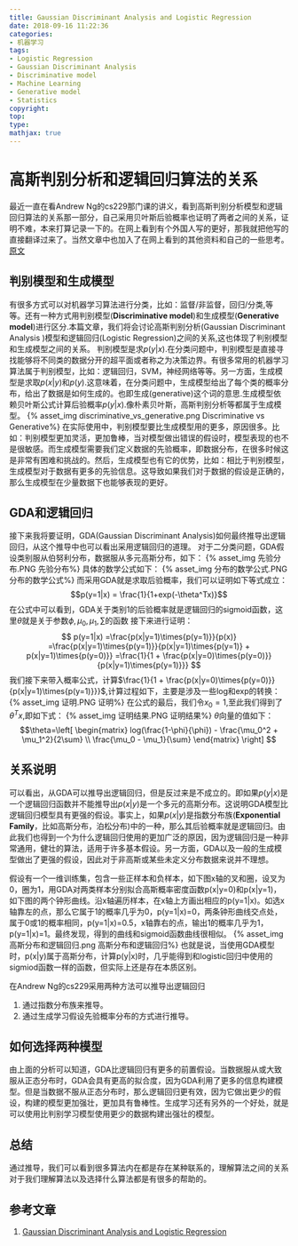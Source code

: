 ```yaml
---
title: Gaussian Discriminant Analysis and Logistic Regression
date: 2018-09-16 11:22:36
categories:
- 机器学习
tags:
- Logistic Regression
- Gaussian Discriminant Analysis
- Discriminative model
- Machine Learning
- Generative model
- Statistics
copyright:
top:
type:
mathjax: true
---
```

# 高斯判别分析和逻辑回归算法的关系

最近一直在看Andrew Ng的cs229那门课的讲义，看到高斯判别分析模型和逻辑回归算法的关系那一部分，自己采用贝叶斯后验概率也证明了两者之间的关系，证明不难，本来打算记录一下的。在网上看到有个外国人写的更好，那我就把他写的直接翻译过来了。当然文章中也加入了在网上看到的其他资料和自己的一些思考。
[原文](https://duphan.wordpress.com/2016/10/27/gaussian-discriminant-analysis-and-logistic-regression/)

## 判别模型和生成模型

有很多方式可以对机器学习算法进行分类，比如：监督/非监督，回归/分类,等等。还有一种方式用判别模型(**Discriminative model**)和生成模型(**Generative model**)进行区分.本篇文章，我们将会讨论高斯判别分析(Gaussian Discriminant Analysis )模型和逻辑回归(Logistic Regression)之间的关系,这也体现了判别模型和生成模型之间的关系。
判别模型是求$p(y|x)$.在分类问题中，判别模型是直接寻找能够将不同类的数据分开的超平面或者称之为决策边界。有很多常用的机器学习算法属于判别模型，比如：逻辑回归，SVM，神经网络等等。另一方面，生成模型是求取$p(x|y)$和$p(y)$.这意味着，在分类问题中，生成模型给出了每个类的概率分布，给出了数据是如何生成的。也即生成(generative)这个词的意思.生成模型依赖贝叶斯公式计算后验概率$p(y|x)$.像朴素贝叶斯，高斯判别分析等都属于生成模型。
{% asset_img discriminative_vs_generative.png Discriminative vs Generative%}
在实际使用中，判别模型要比生成模型用的更多，原因很多。比如：判别模型更加灵活，更加鲁棒，当对模型做出错误的假设时，模型表现的也不是很敏感。而生成模型需要我们定义数据的先验概率，即数据分布，在很多时候这是非常有困难和挑战的。然后，生成模型也有它的优势，比如：相比于判别模型，生成模型对于数据有更多的先验信息。这导致如果我们对于数据的假设是正确的，那么生成模型在少量数据下也能够表现的更好。

## GDA和逻辑回归

接下来我将要证明，GDA(Gaussian Discriminant Analysis)如何最终推导出逻辑回归，从这个推导中也可以看出采用逻辑回归的道理。
对于二分类问题，GDA假设类别服从伯努利分布，数据服从多元高斯分布，如下：
{% asset_img 先验分布.PNG 先验分布%}
具体的数学公式如下：
{% asset_img 分布的数学公式.PNG 分布的数学公式%}
而采用GDA就是求取后验概率，我们可以证明如下等式成立：
$$p(y=1|x) = \frac{1}{1+exp(-\theta^Tx)}$$
在公式中可以看到，GDA关于类别1的后验概率就是逻辑回归的sigmoid函数，这里$\theta$就是关于参数$\phi,\mu_0,\mu_1,\sum$的函数
接下来进行证明：
$$
p(y=1|x)
=\frac{p(x|y=1)\times{p(y=1)}}{p(x)}
=\frac{p(x|y=1)\times{p(y=1)}}{p(x|y=1)\times{p(y=1)} + p(x|y=1)\times{p(y=0)}}
=\frac{1}{1 + \frac{p(x|y=0)\times{p(y=0)}}{p(x|y=1)\times{p(y=1)}}}
$$
我们接下来带入概率公式，计算$\frac{1}{1 + \frac{p(x|y=0)\times{p(y=0)}}{p(x|y=1)\times{p(y=1)}}}$,计算过程如下，主要是涉及一些log和exp的转换：
{% asset_img 证明.PNG 证明%}
在公式的最后，我们令$x_0=1$,至此我们得到了$\theta^Tx$,即如下式：
{% asset_img 证明结果.PNG 证明结果%}
$\theta$向量的值如下：
$$\theta=\left[
 \begin{matrix}
   log(\frac{1-\phi}{\phi}) - \frac{\mu_0^2 + \mu_1^2}{2\sum} \\
   \frac{\mu_0 - \mu_1}{\sum}
  \end{matrix}
  \right]
$$

## 关系说明

可以看出，从GDA可以推导出逻辑回归，但是反过来是不成立的。即如果$p(y|x)$是一个逻辑回归函数并不能推导出$p(x|y)$是一个多元的高斯分布。这说明GDA模型比逻辑回归模型具有更强的假设。事实上，如果$p(x|y)$是指数分布族(**Exponential Family**，比如高斯分布，泊松分布)中的一种，那么其后验概率就是逻辑回归。由此我们也得到一个为什么逻辑回归使用的更加广泛的原因，因为逻辑回归是一种非常通用，健壮的算法，适用于许多基本假设。另一方面，GDA以及一般的生成模型做出了更强的假设，因此对于非高斯或某些未定义分布数据来说并不理想。

假设有一个一维训练集，包含一些正样本和负样本，如下图x轴的叉和圈，设叉为0，圈为1，用GDA对两类样本分别拟合高斯概率密度函数p(x|y=0)和p(x|y=1)，如下图的两个钟形曲线。沿x轴遍历样本，在x轴上方画出相应的p(y=1|x)。如选x轴靠左的点，那么它属于1的概率几乎为0，p(y=1|x)=0，两条钟形曲线交点处，属于0或1的概率相同，p(y=1|x)=0.5，x轴靠右的点，输出1的概率几乎为1，p(y=1|x)=1。最终发现，得到的曲线和sigmoid函数曲线很相似。
{% asset_img 高斯分布和逻辑回归.png 高斯分布和逻辑回归%}
也就是说，当使用GDA模型时，p(x|y)属于高斯分布，计算p(y|x)时，几乎能得到和logistic回归中使用的sigmiod函数一样的函数，但实际上还是存在本质区别。

在Andrew Ng的cs229采用两种方法可以推导出逻辑回归

1. 通过指数分布族来推导。
2. 通过生成学习假设先验概率分布的方式进行推导。

## 如何选择两种模型

由上面的分析可以知道，GDA比逻辑回归有更多的前置假设。当数据服从或大致服从正态分布时，GDA会具有更高的拟合度，因为GDA利用了更多的信息构建模型。但是当数据不服从正态分布时，那么逻辑回归更有效，因为它做出更少的假设，构建的模型更加强壮，更加具有鲁棒性。生成学习还有另外的一个好处，就是可以使用比判别学习模型使用更少的数据构建出强壮的模型。

## 总结

通过推导，我们可以看到很多算法内在都是存在某种联系的，理解算法之间的关系对于我们理解算法以及选择什么算法都是有很多的帮助的。

## 参考文章

1. [Gaussian Discriminant Analysis and Logistic Regression](https://duphan.wordpress.com/2016/10/27/gaussian-discriminant-analysis-and-logistic-regression/)
